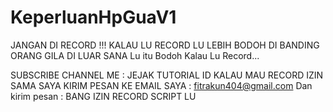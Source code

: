 # KeperluanHpGuaV1
JANGAN DI RECORD !!! KALAU LU RECORD LU LEBIH BODOH DI BANDING ORANG GILA DI LUAR SANA
Lu itu Bodoh Kalau Lu Record...

SUBSCRIBE CHANNEL ME : JEJAK TUTORIAL ID
KALAU MAU RECORD IZIN SAMA SAYA
KIRIM PESAN KE EMAIL SAYA :
fitrakun404@gmail.com
Dan kirim pesan : 
BANG IZIN RECORD SCRIPT LU
